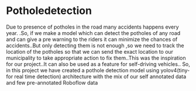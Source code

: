 # Potholedetection

Due to presence of potholes in the road many accidents happens every year. .So, if we make a model which can detect the potholes of any road and can give a pre warning to the riders it can minimize the chances of accidents..But only detecting them is not enough ,so we need to track the location of the potholes so that we can send the exact location to our municipality to take appropriate action to fix them..This was the inspiration for our project..It can also be used as a feature for self-driving vehicles.. So, in this project we have created a pothole detection model using yolov4(tiny- for real time detection) architecture with the mix of our self annotated data and few pre-annotated Roboflow data
